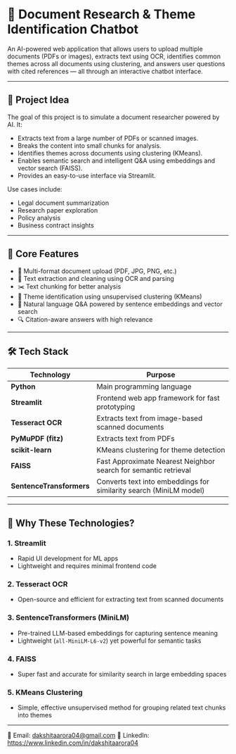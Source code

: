 # 📄 Document Research & Theme Identification Chatbot

An AI-powered web application that allows users to upload multiple documents (PDFs or images), extracts text using OCR, identifies common themes across all documents using clustering, and answers user questions with cited references — all through an interactive chatbot interface.

---

## 🚀 Project Idea

The goal of this project is to simulate a document researcher powered by AI. It:

- Extracts text from a large number of PDFs or scanned images.
- Breaks the content into small chunks for analysis.
- Identifies themes across documents using clustering (KMeans).
- Enables semantic search and intelligent Q&A using embeddings and vector search (FAISS).
- Provides an easy-to-use interface via Streamlit.

Use cases include:
- Legal document summarization
- Research paper exploration
- Policy analysis
- Business contract insights

---

## 🧠 Core Features

- 📄 Multi-format document upload (PDF, JPG, PNG, etc.)
- 🧹 Text extraction and cleaning using OCR and parsing
- ✂️ Text chunking for better analysis
- 🧵 Theme identification using unsupervised clustering (KMeans)
- 💬 Natural language Q&A powered by sentence embeddings and vector search
- 🔍 Citation-aware answers with high relevance

---

## 🛠️ Tech Stack

| Technology        | Purpose                                                                 |
|-------------------|-------------------------------------------------------------------------|
| **Python**        | Main programming language                                                |
| **Streamlit**     | Frontend web app framework for fast prototyping                          |
| **Tesseract OCR** | Extracts text from image-based scanned documents                         |
| **PyMuPDF (fitz)**| Extracts text from PDFs                                                   |
| **scikit-learn**  | KMeans clustering for theme detection                                     |
| **FAISS**         | Fast Approximate Nearest Neighbor search for semantic retrieval          |
| **SentenceTransformers** | Converts text into embeddings for similarity search (MiniLM model)     |

---

## 🧩 Why These Technologies?

### 1. **Streamlit**
- Rapid UI development for ML apps
- Lightweight and requires minimal frontend code

### 2. **Tesseract OCR**
- Open-source and efficient for extracting text from scanned documents

### 3. **SentenceTransformers (MiniLM)**
- Pre-trained LLM-based embeddings for capturing sentence meaning
- Lightweight (`all-MiniLM-L6-v2`) yet powerful for semantic tasks

### 4. **FAISS**
- Super fast and accurate for similarity search in large embedding spaces

### 5. **KMeans Clustering**
- Simple, effective unsupervised method for grouping related text chunks into themes

---

📧 Email: dakshitaarora04@gmail.com
🔗 LinkedIn: https://www.linkedin.com/in/dakshitaarora04

